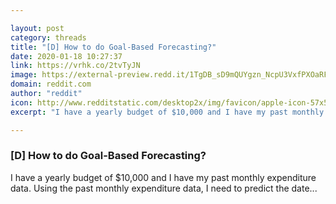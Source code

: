 ```yaml
---

layout: post
category: threads
title: "[D] How to do Goal-Based Forecasting?"
date: 2020-01-18 10:27:37
link: https://vrhk.co/2tvTyJN
image: https://external-preview.redd.it/1TgDB_sD9mQUYgzn_NcpU3VxfPXOaRFF8Ut0oRCNNVg.jpg?width=1200&height=600&auto=webp&s=904e9b33ef4035f7798b2b8ade94da168f824ed7
domain: reddit.com
author: "reddit"
icon: http://www.redditstatic.com/desktop2x/img/favicon/apple-icon-57x57.png
excerpt: "I have a yearly budget of $10,000 and I have my past monthly expenditure data. Using the past monthly expenditure data, I need to predict the date..."

---
```


### [D] How to do Goal-Based Forecasting?

I have a yearly budget of $10,000 and I have my past monthly expenditure data. Using the past monthly expenditure data, I need to predict the date...